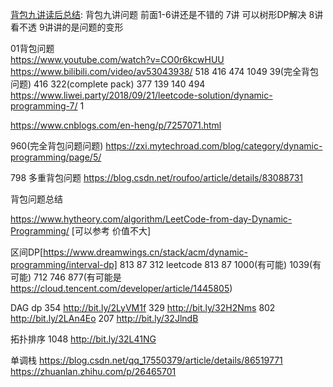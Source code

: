 
[背包九讲读后总结](https://drive.google.com/drive/folders/1gMiJgnOQLcntvPrQXHJehiIuuEuTPBGx): 
背包九讲问题 前面1-6讲还是不错的 7讲 可以树形DP解决  8讲 看不透 9讲讲的是问题的变形


01背包问题   
https://www.youtube.com/watch?v=CO0r6kcwHUU
https://www.bilibili.com/video/av53043938/
518 416 474 1049 39(完全背包问题)
416 322(complete pack) 377 139  140 494 https://www.liwei.party/2018/09/21/leetcode-solution/dynamic-programming-7/ 1

https://www.cnblogs.com/en-heng/p/7257071.html

960(完全背包问题问题) https://zxi.mytechroad.com/blog/category/dynamic-programming/page/5/ 

798 多重背包问题  https://blog.csdn.net/roufoo/article/details/83088731

背包问题总结

https://www.hytheory.com/algorithm/LeetCode-from-day-Dynamic-Programming/ [可以参考 价值不大]

区间DP[https://www.dreamwings.cn/stack/acm/dynamic-programming/interval-dp] 813 87 312 
leetcode 813 87 1000(有可能)  1039(有可能) 712 746 877(有可能是 https://cloud.tencent.com/developer/article/1445805)

DAG dp 354 http://bit.ly/2LyVM1f  329 http://bit.ly/32H2Nms 802 http://bit.ly/2LAn4Eo 207 http://bit.ly/32JlndB 

拓扑排序  1048 http://bit.ly/32L41NG

单调栈
https://blog.csdn.net/qq_17550379/article/details/86519771
https://zhuanlan.zhihu.com/p/26465701
